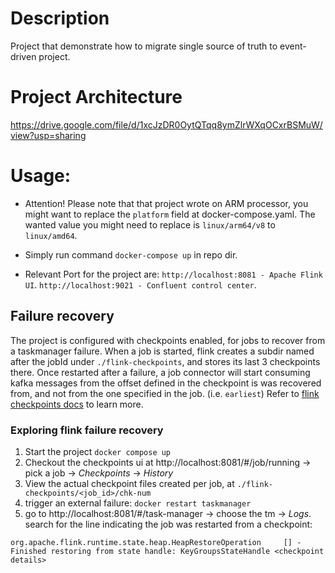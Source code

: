 # Description
Project that demonstrate how to migrate single source of truth to event-driven project.

# Project Architecture
https://drive.google.com/file/d/1xcJzDR0OytQTqq8ymZlrWXqOCxrBSMuW/view?usp=sharing

# Usage:
- Attention! 
    Please note that that project wrote on ARM processor,
    you might want to replace the ```platform``` field at docker-compose.yaml.
    The wanted value you might need to replace is ```linux/arm64/v8``` to ```linux/amd64```.

- Simply run command ```docker-compose up``` in repo dir.

- Relevant Port for the project are:
    ```http://localhost:8081 - Apache Flink UI```.
    ```http://localhost:9021 - Confluent control center```.

## Failure recovery
The project is configured with checkpoints enabled, for jobs to recover from a taskmanager failure.
When a job is started, flink creates a subdir named after the jobId under `./flink-checkpoints`, and stores its last 3 checkpoints there.
Once restarted after a failure, a job connector will start consuming kafka messages from the offset defined in the checkpoint is was recovered from, and not from the one specified in the job. (i.e. `earliest`)
Refer to [flink checkpoints docs](https://nightlies.apache.org/flink/flink-docs-master/docs/dev/datastream/fault-tolerance/checkpointing/) to learn more.
### Exploring flink failure recovery
1. Start the project `docker compose up`
2. Checkout the checkpoints ui at http://localhost:8081/#/job/running -> pick a job -> *Checkpoints* -> *History*
3. View the actual checkpoint files created per job, at `./flink-checkpoints/<job_id>/chk-num`
3. trigger an external failure: `docker restart taskmanager`
4. go to http://localhost:8081/#/task-manager -> choose the tm -> *Logs*. search for the line indicating the job was restarted from a checkpoint:
```console
org.apache.flink.runtime.state.heap.HeapRestoreOperation     [] - Finished restoring from state handle: KeyGroupsStateHandle <checkpoint details>
```
